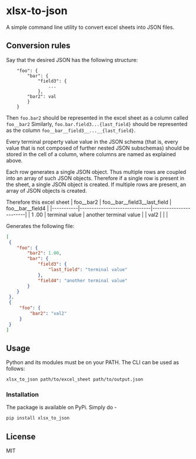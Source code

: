 # xlsx-to-json

A simple command line utility to convert excel sheets into JSON files.

## Conversion rules
Say that the desired JSON has the following structure:
```
    "foo": {
        "bar": {
            "field3": {
                ...
            },
        "bar2": val
        }
    }
```
Then `foo.bar2` should be represented in the excel sheet as a column called `foo__bar2`
Similarly, `foo.bar.field3...{last_field}` should be represented as the column `foo__bar__field3__...__{last_field}`.

Every terminal property value value in the JSON schema (that is, every value that is not composed of further nested JSON subschemas) should be stored in the cell of a column, where columns are named as explained above.

Each row generates a single JSON object. Thus multiple rows are coupled into an array of such JSON objects. 
Therefore if a single row is present in the sheet, a single JSON object is created. If multiple rows are present, an array of JSON objects is created.  

Therefore this excel sheet
| foo__bar2 | foo__bar__field3__last_field | foo__bar__field4       |
|-----------|------------------------------|------------------------|
| 1 .00     | terminal value               | another terminal value |
| val2      |                              |                        |


Generates the following file:
```json
[
 {
    "foo": {
        "bar2": 1.00,
        "bar": {
            "field3": {
                "last_field": "terminal value"
            },
            "field4": "another terminal value"
        }
    }
 },
 {
     "foo": {
         "bar2": "val2"
     }
 }
]
```
## Usage
Python and its modules must be on your PATH. The CLI can be used as follows:
```bash
xlsx_to_json path/to/excel_sheet path/to/output.json
```
### Installation

The package is available on PyPi. Simply do -
```sh
pip install xlsx_to_json
```
License
----

MIT



